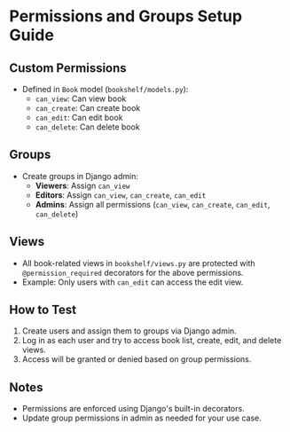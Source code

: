 # Permissions and Groups Setup Guide

## Custom Permissions
- Defined in `Book` model (`bookshelf/models.py`):
  - `can_view`: Can view book
  - `can_create`: Can create book
  - `can_edit`: Can edit book
  - `can_delete`: Can delete book

## Groups
- Create groups in Django admin:
  - **Viewers**: Assign `can_view`
  - **Editors**: Assign `can_view`, `can_create`, `can_edit`
  - **Admins**: Assign all permissions (`can_view`, `can_create`, `can_edit`, `can_delete`)

## Views
- All book-related views in `bookshelf/views.py` are protected with `@permission_required` decorators for the above permissions.
- Example: Only users with `can_edit` can access the edit view.

## How to Test
1. Create users and assign them to groups via Django admin.
2. Log in as each user and try to access book list, create, edit, and delete views.
3. Access will be granted or denied based on group permissions.

## Notes
- Permissions are enforced using Django's built-in decorators.
- Update group permissions in admin as needed for your use case.
